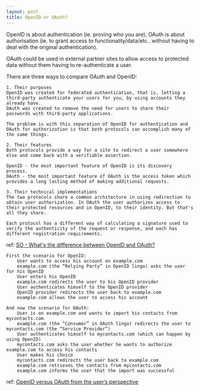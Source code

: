 ```yaml
---
layout: post
title: OpenID or OAuth?
---
```


OpenID is about authentication (ie. proving who you are), OAuth is about authorisation (ie. to grant access to functionality/data/etc.. without having to deal with the original authentication).

OAuth could be used in external partner sites to allow access to protected data without them having to re-authenticate a user.

There are three ways to compare OAuth and OpenID:

	1. Their purposes
	OpenID was created for federated authentication, that is, letting a third-party authenticate your users for you, by using accounts they already have.
	OAuth was created to remove the need for users to share their passwords with third-party applications.

	The problem is with this separation of OpenID for authentication and OAuth for authorization is that both protocols can accomplish many of the same things.

	2. Their features
	Both protocols provide a way for a site to redirect a user somewhere else and come back with a verifiable assertion.

	OpenID - the most important feature of OpenID is its discovery process.
	OAuth - the most important feature of OAuth is the access token which provides a long lasting method of making additional requests.

	3. Their technical implementations
	The two protocols share a common architecture in using redirection to obtain user authorization. In OAuth the user authorizes access to their protected resources and in OpenID, to their identity. But that's all they share.

	Each protocol has a different way of calculating a signature used to verify the authenticity of the request or response, and each has different registration requirements.

ref: [SO - What's the difference between OpenID and OAuth?](http://stackoverflow.com/questions/1087031/whats-the-difference-between-openid-and-oauth)

	First the scenario for OpenID:
		User wants to access his account on example.com
		example.com (the “Relying Party” in OpenID lingo) asks the user for his OpenID
		User enters his OpenID
		example.com redirects the user to his OpenID provider
		User authenticates himself to the OpenID provider
		OpenID provider redirects the user back to example.com
		example.com allows the user to access his account

	And now the scenario for OAuth:
		User is on example.com and wants to import his contacts from mycontacts.com
		example.com (the “Consumer” in OAuth lingo) redirects the user to mycontacts.com (the “Service Provider”)
		User authenticates himself to mycontacts.com (which can happen by using OpenID)
		mycontacts.com asks the user whether he wants to authorize example.com to access his contacts
		User makes his choice
		mycontacts.com redirects the user back to example.com
		example.com retrieves the contacts from mycontacts.com
		example.com informs the user that the import was successful

ref: [OpenID versus OAuth from the user’s perspective](http://cakebaker.42dh.com/2008/04/01/openid-versus-oauth-from-the-users-perspective)

